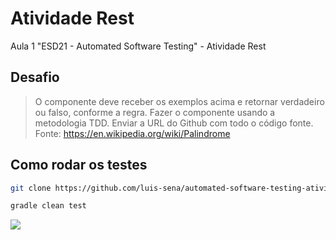 # Atividade Rest

Aula 1 "ESD21 - Automated Software Testing" - Atividade Rest

## Desafio

> O componente deve receber os exemplos acima e retornar verdadeiro ou falso, conforme a
> regra. Fazer o componente usando a metodologia TDD.
> Enviar a URL do Github com todo o código fonte.
> Fonte: https://en.wikipedia.org/wiki/Palindrome

## Como rodar os testes

```sh
git clone https://github.com/luis-sena/automated-software-testing-atividade-rest.git && cd automated-software-testing-atividade-rest

gradle clean test
```
![](tests.png)

